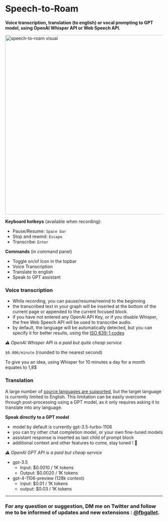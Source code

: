 # Speech-to-Roam

**Voice transcription, translation (to english) or vocal prompting to GPT model, using OpenAI Whisper API or Web Speech API.**

<img width="573" alt="speech-to-roam visual" src="https://github.com/fbgallet/roam-extension-speech-to-roam/assets/74436347/d5e340bc-ef7a-4c26-9c09-31b004739c2e">


**Keyboard hotkeys** (available when recording):
- Pause/Resume: `Space bar`
- Stop and rewind: `Escape`
- Transcribe: `Enter`

**Commands** (in command panel)
- Toggle on/of Icon in the topbar
- Voice Transcription
- Translate to english
- Speak to GPT assistant

### Voice transcription
- While recording, you can pause/resume/rewind to the beginning
- the transcribed text in your graph will be inserted at the bottom of the current page or appended to the current focused block.
- if you have not entered any OpenAI API Key, or if you disable Whisper, the free Web Speech API will be used to transcribe audio.
- by default, the language will be automatically detected, but you can specify it for better results, using the [ISO 639-1 codes](https://en.wikipedia.org/wiki/List_of_ISO_639-1_codes)

_⚠️ OpenAI Whisper API is a paid but quite cheap service_

`$0.006/minute` (rounded to the nearest second)

To give you an idea, using Whisper for 10 minutes a day for a month equates to 1,8$


### Translation
A large number of [source languages are supported](https://platform.openai.com/docs/guides/speech-to-text/supported-languages), but the target language is currently limited to English. This limitation can be easily overcome through post-processing using a GPT model, as it only requires asking it to translate into any language.


**Speak directly to a GPT model**
- model by default is currently gpt-3.5-turbo-1106
- you can try other chat completion model, or your own fine-tuned models
- assistant response is inserted as last child of prompt block
- additional context and other features to come, stay tuned ! 🚀

_⚠️ OpenAI GPT API is a paid but cheap service_
- gpt-3.5
    - Input: $0.0010 / 1K tokens
    - Output: $0.0020 / 1K tokens
- gpt-4-1106-preview (128k context)
    - input: $0.01 / 1K tokens
    - output: $0.03 / 1K tokens

---

### For any question or suggestion, DM me on **Twitter** and follow me to be informed of updates and new extensions : [@fbgallet](https://twitter.com/fbgallet).

